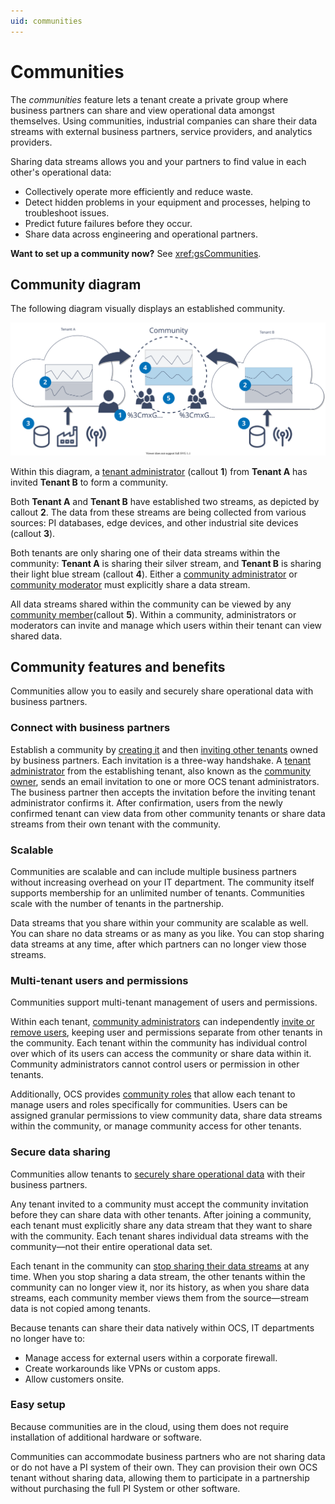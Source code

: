 ```yaml
---
uid: communities
---
```


# Communities

The _communities_ feature lets a tenant create a private group where business partners can share and view operational data amongst themselves. Using communities, industrial companies can share their data streams with external business partners, service providers, and analytics providers. 

Sharing data streams allows you and your partners to find value in each other's operational data: 

* Collectively operate more efficiently and reduce waste.
* Detect hidden problems in your equipment and processes, helping to troubleshoot issues.
* Predict future failures before they occur.
* Share data across engineering and operational partners.  

**Want to set up a community now?** See <xref:gsCommunities>. 

## Community diagram

The following diagram visually displays an established community. 

![Community diagram](images/community-diagram.svg)

Within this diagram, a [tenant administrator](xref:communityroles#tenant-administrator) (callout **1**) from  **Tenant A** has invited **Tenant B** to form a community. 

Both **Tenant A** and **Tenant B** have established two streams, as depicted by callout **2**. The data from these streams are being collected from various sources: PI databases, edge devices, and other industrial site devices (callout **3**). 

Both tenants are only sharing one of their data streams within the community: **Tenant A** is sharing their silver stream, and **Tenant B** is sharing their light blue stream (callout **4**). Either a [community administrator](xref:communityroles#community-administrator) or [community moderator](xref:communityroles#community-moderator) must explicitly share a data stream.

All data streams shared within the community can be viewed by any [community member](xref:communityroles#community-member)(callout **5**). Within a community, administrators or moderators can invite and manage which users within their tenant can view shared data.

## Community features and benefits

Communities allow you to easily and securely share operational data with business partners. 

### Connect with business partners

Establish a community by [creating it](add-community) and then [inviting other tenants](xref:managecommunity) owned by business partners. Each invitation is a three-way handshake. A [tenant administrator](xref:communityroles#tenant-administrator) from the establishing tenant, also known as the [community owner](xref:communityroles#community-owner), sends an email invitation to one or more OCS tenant administrators. The business partner then accepts the invitation before the inviting tenant administrator confirms it. After confirmation, users from the newly confirmed tenant can view data from other community tenants or share data streams from their own tenant with the community.

### Scalable

Communities are scalable and can include multiple business partners without increasing overhead on your IT department. The community itself supports membership for an unlimited number of tenants. Communities scale with the number of tenants in the partnership.

Data streams that you share within your community are scalable as well. You can share no data streams or as many as you like. You can stop sharing data streams at any time, after which partners can no longer view those streams.

### Multi-tenant users and permissions

Communities support multi-tenant management of users and permissions. 

Within each tenant, [community administrators](xref:communityroles#tenant-administrator#community-administrator) can independently [invite or remove users](xref#managecommunityusers), keeping user and permissions separate from other tenants in the community. Each tenant within the community has individual control over which of its users can access the community or share data within it. Community administrators cannot control users or permission in other tenants.

Additionally, OCS provides [community roles](xref:communityroles) that allow each tenant to manage users and roles specifically for communities. Users can be assigned granular permissions to view community data, share data streams within the community, or manage community access for other tenants.

### Secure data sharing

Communities allow tenants to [securely share operational data](xref:ShareStreams#share-streams) with their business partners. 

Any tenant invited to a community must accept the community invitation before they can share data with other tenants. After joining a community, each tenant must explicitly share any data stream that they want to share with the community. Each tenant shares individual data streams with the community&mdash;not their entire operational data set. 

Each tenant in the community can [stop sharing their data streams](xref:ShareStreams#unshare-streams-from-community-details) at any time. When you stop sharing a data stream, the other tenants within the community can no longer view it, nor its history, as when you share data streams, each community member views them from the source&mdash;stream data is not copied among tenants. 

Because tenants can share their data natively within OCS, IT departments no longer have to:

* Manage access for external users within a corporate firewall.
* Create workarounds like VPNs or custom apps.
* Allow customers onsite.
  
### Easy setup

Because communities are in the cloud, using them does not require installation of additional hardware or software.

Communities can accommodate business partners who are not sharing data or do not have a PI system of their own. They can provision their own OCS tenant without sharing data, allowing them to participate in a partnership without purchasing the full PI System or other software.
